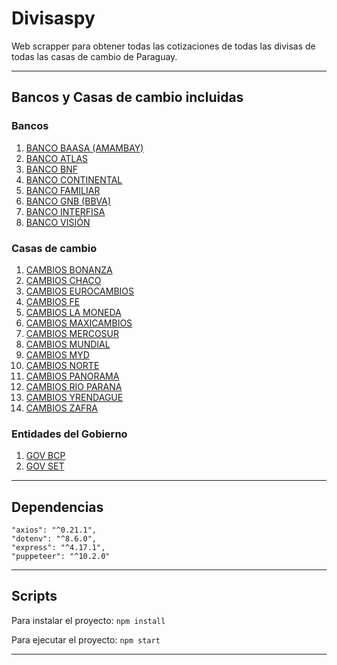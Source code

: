 # Divisaspy

Web scrapper para obtener todas las cotizaciones de todas las divisas de todas las casas de cambio de Paraguay.

---

## Bancos y Casas de cambio incluidas

### **Bancos**

1. [BANCO BAASA (AMAMBAY)](https://www.bancobasa.com.py/)
2. [BANCO ATLAS](https://www.bancoatlas.com.py/web/)
3. [BANCO BNF](https://www.bnf.gov.py/)
4. [BANCO CONTINENTAL](https://www.bancontinental.com.py/)
5. [BANCO FAMILIAR](https://www.familiar.com.py/)
6. [BANCO GNB (BBVA)](https://link)
7. [BANCO INTERFISA](https://www.interfisa.com.py/index.php)
8. [BANCO VISIÓN](https://www.visionbanco.com/)

### **Casas de cambio**

1. [CAMBIOS BONANZA](https://www.bonanzacambios.com.py/)
2. [CAMBIOS CHACO](https://www.cambioschaco.com.py/)
3. [CAMBIOS EUROCAMBIOS](https://eurocambios.com.py/v2/)
4. [CAMBIOS FE](https://www.fecambios.com.py/)
5. [CAMBIOS LA MONEDA](https://lamoneda.click/)
6. [CAMBIOS MAXICAMBIOS](https://www.maxicambios.com.py/)
7. [CAMBIOS MERCOSUR](https://site.mercosurcambios.com/)
8. [CAMBIOS MUNDIAL](https://mundialcambios.com.py/)
9. [CAMBIOS MYD](https://www.mydcambios.com.py/)
10. [CAMBIOS NORTE](https://www.nortecambios.com.py/)
11. [CAMBIOS PANORAMA](https://panoramacambios.com/)
12. [CAMBIOS RIO PARANA](https://www.cambiosrioparana.com.py/)
13. [CAMBIOS YRENDAGUE](https://www.yrendague.com.py/)
14. [CAMBIOS ZAFRA](https://zafracambios.com.py/)

### **Entidades del Gobierno**

1. [GOV BCP](https://www.bcp.gov.py/webapps/web/cotizacion/monedas)
2. [GOV SET](https://www.set.gov.py/portal/PARAGUAY-SET/)

---

## Dependencias

    "axios": "^0.21.1",
    "dotenv": "^8.6.0",
    "express": "^4.17.1",
    "puppeteer": "^10.2.0"

---

## Scripts

Para instalar el proyecto:
`npm install`

Para ejecutar el proyecto:
`npm start`

---
